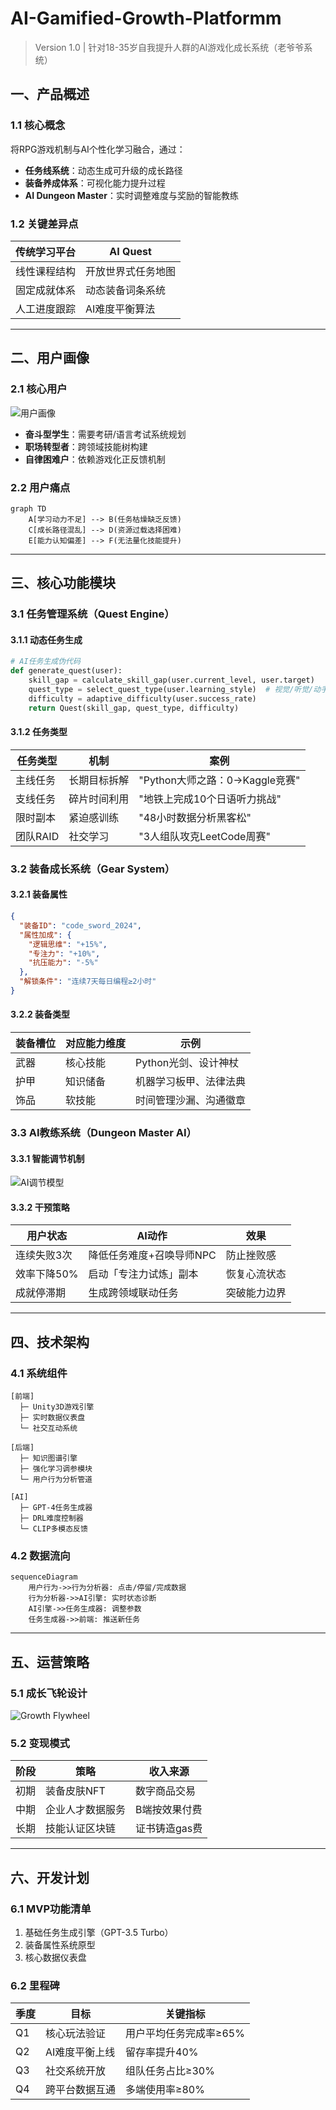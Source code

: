 # AI-Gamified-Growth-Platformm
> Version 1.0 | 针对18-35岁自我提升人群的AI游戏化成长系统（老爷爷系统）

## 一、产品概述
### 1.1 核心概念
将RPG游戏机制与AI个性化学习融合，通过：
- **任务线系统**：动态生成可升级的成长路径
- **装备养成体系**：可视化能力提升过程
- **AI Dungeon Master**：实时调整难度与奖励的智能教练

### 1.2 关键差异点
| 传统学习平台 | AI Quest |
|--------------|----------|
| 线性课程结构 | 开放世界式任务地图 |
| 固定成就体系 | 动态装备词条系统 |
| 人工进度跟踪 | AI难度平衡算法 |

---

## 二、用户画像
### 2.1 核心用户
![用户画像](https://via.placeholder.com/400x200?text=User+Profile)
- **奋斗型学生**：需要考研/语言考试系统规划
- **职场转型者**：跨领域技能树构建
- **自律困难户**：依赖游戏化正反馈机制

### 2.2 用户痛点
```mermaid
graph TD
    A[学习动力不足] --> B(任务枯燥缺乏反馈)
    C[成长路径混乱] --> D(资源过载选择困难)
    E[能力认知偏差] --> F(无法量化技能提升)
```

---

## 三、核心功能模块
### 3.1 任务管理系统（Quest Engine）
#### 3.1.1 动态任务生成
```python
# AI任务生成伪代码
def generate_quest(user):
    skill_gap = calculate_skill_gap(user.current_level, user.target)
    quest_type = select_quest_type(user.learning_style)  # 视觉/听觉/动手型
    difficulty = adaptive_difficulty(user.success_rate)
    return Quest(skill_gap, quest_type, difficulty)
```

#### 3.1.2 任务类型
| 任务类型 | 机制 | 案例 |
|---------|------|-----|
| 主线任务 | 长期目标拆解 | "Python大师之路：0→Kaggle竞赛" |
| 支线任务 | 碎片时间利用 | "地铁上完成10个日语听力挑战" |
| 限时副本 | 紧迫感训练 | "48小时数据分析黑客松" |
| 团队RAID | 社交学习 | "3人组队攻克LeetCode周赛" |

### 3.2 装备成长系统（Gear System）
#### 3.2.1 装备属性
```json
{
  "装备ID": "code_sword_2024",
  "属性加成": {
    "逻辑思维": "+15%",
    "专注力": "+10%",
    "抗压能力": "-5%"
  },
  "解锁条件": "连续7天每日编程≥2小时"
}
```

#### 3.2.2 装备类型
| 装备槽位 | 对应能力维度 | 示例 |
|---------|-------------|-----|
| 武器     | 核心技能     | Python光剑、设计神杖 |
| 护甲     | 知识储备     | 机器学习板甲、法律法典 |
| 饰品     | 软技能       | 时间管理沙漏、沟通徽章 |

### 3.3 AI教练系统（Dungeon Master AI）
#### 3.3.1 智能调节机制
![AI调节模型](https://via.placeholder.com/600x300?text=AI+Difficulty+Balancing)

#### 3.3.2 干预策略
| 用户状态 | AI动作 | 效果 |
|---------|--------|-----|
| 连续失败3次 | 降低任务难度+召唤导师NPC | 防止挫败感 |
| 效率下降50% | 启动「专注力试炼」副本 | 恢复心流状态 |
| 成就停滞期 | 生成跨领域联动任务 | 突破能力边界 |

---

## 四、技术架构
### 4.1 系统组件
```plaintext
[前端]
  ├─ Unity3D游戏引擎
  ├─ 实时数据仪表盘
  └─ 社交互动系统

[后端]
  ├─ 知识图谱引擎
  ├─ 强化学习调参模块
  └─ 用户行为分析管道

[AI]
  ├─ GPT-4任务生成器
  ├─ DRL难度控制器
  └─ CLIP多模态反馈
```

### 4.2 数据流向
```mermaid
sequenceDiagram
    用户行为->>行为分析器: 点击/停留/完成数据
    行为分析器->>AI引擎: 实时状态诊断
    AI引擎->>任务生成器: 调整参数
    任务生成器->>前端: 推送新任务
```

---

## 五、运营策略
### 5.1 成长飞轮设计
![Growth Flywheel](https://via.placeholder.com/400x300?text=Growth+Loop)

### 5.2 变现模式
| 阶段   | 策略                  | 收入来源               |
|-------|-----------------------|-----------------------|
| 初期  | 装备皮肤NFT           | 数字商品交易           |
| 中期  | 企业人才数据服务      | B端按效果付费          |
| 长期  | 技能认证区块链        | 证书铸造gas费          |

---

## 六、开发计划
### 6.1 MVP功能清单
1. 基础任务生成引擎（GPT-3.5 Turbo）
2. 装备属性系统原型
3. 核心数据仪表盘

### 6.2 里程碑
| 季度 | 目标                  | 关键指标               |
|-----|-----------------------|-----------------------|
| Q1  | 核心玩法验证          | 用户平均任务完成率≥65% |
| Q2  | AI难度平衡上线        | 留存率提升40%         |
| Q3  | 社交系统开放          | 组队任务占比≥30%      |
| Q4  | 跨平台数据互通        | 多端使用率≥80%        |
